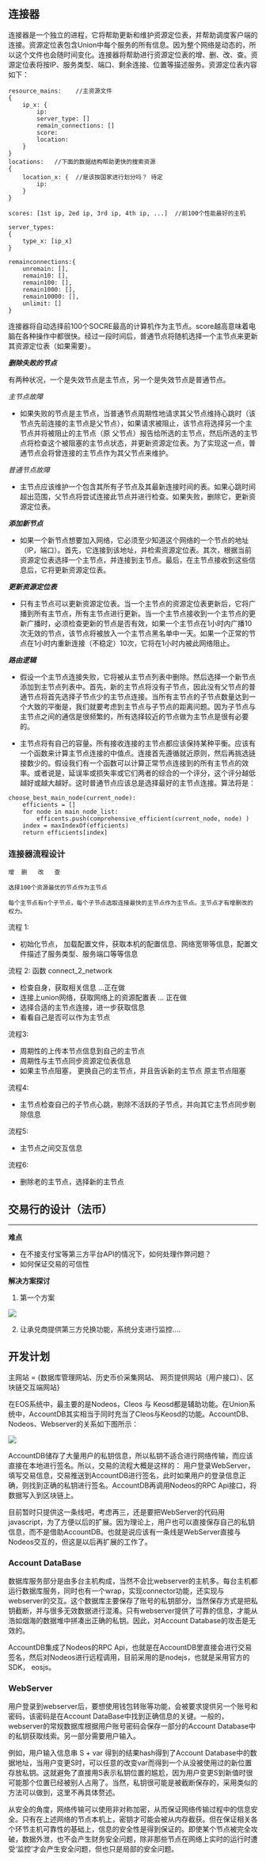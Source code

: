 ## 连接器
连接器是一个独立的进程，它将帮助更新和维护资源定位表，并帮助调度客户端的连接。资源定位表包含Union中每个服务的所有信息。因为整个网络是动态的，所以这个文件也会随时间变化。连接器将帮助进行资源定位表的增、删、改、查。资源定位表将按IP、服务类型、端口、剩余连接、位置等描述服务。资源定位表内容如下：

```
resource_mains:    //主资源文件
{
    ip_x: {
        ip:
        server_type: []
        remain_connections: []
        score:
        location:
    }    
}
locations:   //下面的数据结构帮助更快的搜索资源
{
    location_x: {  //是该按国家进行划分吗？ 待定
        ip:
    }
}

scores: [1st ip, 2ed ip, 3rd ip, 4th ip, ...]  //前100个性能最好的主机

server_types:
{
    type_x: [ip_x]
}

remainconnections:{
    unremain: [],
    remain10: [],
    remain100: [],
    remain1000: [],
    remain10000: [],
    unlimit: []
}

```

连接器将自动选择前100个SOCRE最高的计算机作为主节点。score越高意味着电脑在各种操作中都很快。经过一段时间后，普通节点将随机选择一个主节点来更新其资源定位表（如果需要）。

***删除失败的节点***

有两种状况，一个是失效节点是主节点，另一个是失效节点是普通节点。

*主节点故障*

* 如果失败的节点是主节点，当普通节点周期性地请求其父节点维持心跳时（该节点先前连接的主节点是父节点），如果请求被阻止，该节点将选择另一个主节点并将被阻止的主节点（原 父节点）报告给所选的主节点，然后所选的主节点将检查这个被阻塞的主节点状态，并更新资源定位表。为了实现这一点，普通节点会将曾连接的主节点作为其父节点来维护。

*普通节点故障*

* 主节点应该维护一个包含其所有子节点及其最新连接时间的表。如果心跳时间超出范围，父节点将尝试连接此节点并进行检查。如果失败，删除它，更新资源定位表。

***添加新节点***

* 如果一个新节点想要加入网络，它必须至少知道这个网络的一个节点的地址（IP，端口）。首先，它连接到该地址，并检索资源定位表。其次，根据当前资源定位表选择一个主节点，并连接到主节点。最后，在主节点接收到这些信息后，它将更新资源定位表。

***更新资源定位表***

* 只有主节点可以更新资源定位表。当一个主节点的资源定位表更新后，它将广播到所有主节点，所有主节点进行更新。当一个主节点接收到一个主节点的更新广播时，必须检查更新的节点是否有效，如果一个主节点在1小时内广播10次无效的节点，该节点将被放入一个主节点黑名单中一天。如果一个正常的节点在1小时内重新连接（不稳定）10次，它将在1小时内被此网络阻止。

***路由逻辑***

* 假设一个主节点连接失败，它将被从主节点列表中删除。然后选择一个新节点添加到主节点列表中。首先，新的主节点将没有子节点，因此没有父节点的普通节点将首先选择子节点少的主节点连接。当所有主节点的子节点数量达到一个大致的平衡是，我们就要考虑到主节点与子节点的距离问题。因为子节点与主节点之间的通信是很频繁的，所有选择较近的节点做为主节点是很有必要的。

* 主节点将有自己的容量。所有接收连接的主节点都应该保持某种平衡。应该有一个函数来计算主节点连接的中值点。连接首先遵循就近原则，然后再挑选链接数少的。假设我们有一个函数可以计算正常节点连接到的所有主节点的效率。或者说是，延误率或损失率或它们两者的综合的一个评分，这个评分越低越好或越大越好。这时普通节点应该总是选择最好的主节点连接。算法将是：

```
choose_best_main_node(current_node):
    efficients = []
    for node in main_node_list:
        efficents.push(comprehensive_efficient(current_node, node) )
    index = maxIndexOf(efficients)
    return efficients[index]
```

### 连接器流程设计
`增  删   改   查`

`选择100个资源最优的节点作为主节点`

`每个主节点有n个子节点，每个子节点选取连接最快的主节点作为主节点。主节点才有增删改的权力。`

流程 1: 
* 初始化节点， 加载配置文件，获取本机的配置信息、网络宽带等信息，配置文件描述了服务类型、服务端口等等信息


流程 2:  函数  connect_2_network
* 检查自身，获取相关信息  ...正在做
* 连接上union网络，获取网络上的资源配置表   ... 正在做
* 选择合适的主节点连接，进一步获取信息
* 看看自己是否可以作为主节点

流程3:
* 周期性的上传本节点信息到自己的主节点
* 周期性与主节点同步资源定位表信息
* 如果主节点阻塞， 更换自己的主节点，并且告诉新的主节点 原主节点阻塞

流程4:
* 主节点检查自己的子节点心跳，剔除不活跃的子节点，并向其它主节点同步剔除信息

流程5:
* 主节点之间交互信息

流程6: 
* 删除老的主节点，选择新的主节点




## 交易行的设计（法币）
----
**难点**
* 在不接支付宝等第三方平台API的情况下，如何处理作弊问题？
* 如何保证交易的可信性

**解决方案探讨**
1. 第一个方案
   
<img src="./imgs/pay.png" />

2. 让承兑商提供第三方兑换功能，系统分支进行监控….

## 开发计划

主网站 = {数据库管理网站、历史币价采集网站、 网页提供网站（用户接口）、区块链交互端网站}

在EOS系统中，最主要的是Nodeos，Cleos 与 Keosd都是辅助功能。在Union系统中，AccountDB其实相当于同时充当了Cleos与Keosd的功能。AccountDB、Nodeos、Webserver的关系如下图所示： 

<img src="./imgs/union-web-nodeos.png" />

AccountDB储存了大量用户的私钥信息，所以私钥不适合进行网络传输，而应该直接在本地进行签名。所以，交易的流程大概是这样的： 用户登录WebServer，填写交易信息，交易推送到AccountDB进行签名，此时如果用户的登录信息正确，则找到正确的私钥进行签名。AccountDB再调用Nodeos的RPC Api接口，将数据写入到区块链上。

目前暂时只提供这一条线吧，考虑再三，还是要把WebServer的代码用javascript，为了方便以后的扩展。因为理论上，用户也可以直接保存自己的私钥信息，而不是借助AccountDB。也就是说应该有一条线是WebServer直接与Nodeos交互的，但这是以后再扩展的工作了。

### Account DataBase 

数据库服务部分是由多台主机构成，当然不会比webserver的主机多。每台主机都运行数据库服务，同时也有一个wrap，实现connector功能，还实现与webserver的交互。这个数据库主要保存了账号的私钥部分，当然保存方式是把私钥截断，并与很多无效数据进行混淆。只有webserver提供了可靠的信息，才能从浩如烟海的数据堆中拼凑出正确的私钥。因此，对Account Database的攻击是无效的。

AccountDB集成了Nodeos的RPC Api，也就是在AccountDB里直接会进行交易签名，然后对Nodeos进行远程调用，目前采用的是nodejs，也就是采用官方的SDK， eosjs。

### WebServer
用户登录到webserver后，要想使用钱包转账等功能，会被要求提供另一个账号和密码，该密码是在Account DataBase中找到正确信息的关键。一般的，webserver的常规数据库根据用户账号密码会保存一部分的Account Database中的私钥获取线索。另一部分需要用户输入。

例如，用户输入信息串 S + var  得到的结果hash得到了Account Database中的数据地址，当用户变更S时，可以任意的改变var而得到一个从没被使用过的新位置存放私钥。这就避免了直接用S表示私钥位置的尴尬，因为用户变更S到新值时很可能那个位置已经被别人占用了。当然，私钥很可能是被截断保存的，采用类似的方法可以做到，这里不再具体赘述。

从安全的角度，网络传输可以使用非对称加密，从而保证网络传输过程中的信息安全。只有在上述网络的节点本机上，密钥才可能会被从内存截获。但在保证相关各个环节主机可靠性的基础上，信息的安全性是得到保证的。即使某个节点被完全攻破，数据外泄，也不会产生财务安全问题，除非那些节点在网络上实时的运行时遭受‘监控’才会产生安全问题，但也只是局部的安全问题。

